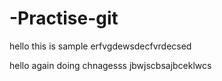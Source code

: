 # -Practise-git

hello this is sample erfvgdewsdecfvrdecsed

hello again doing chnagesss
jbwjscbsajbceklwcs